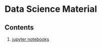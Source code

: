 # Data Science Material

## Contents

1. [jupyter notebooks](https://github.com/udlbook/udlbook/tree/df86bbba0455c60d23d94da67e9610c218be50fc/Notebooks)
